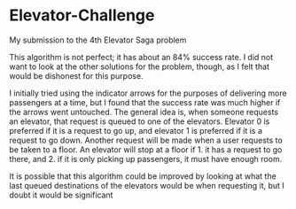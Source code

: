 # Elevator-Challenge
My submission to the 4th Elevator Saga problem

This algorithm is not perfect; it has about an 84% success rate. I did not want to look at the other solutions for the problem, though, as I felt that would be dishonest for this purpose. 

I initially tried using the indicator arrows for the purposes of delivering more passengers at a time, but I found that the success rate was much higher if the arrows went untouched. The general idea is, when someone requests an elevator, that request is queued to one of the elevators. Elevator 0 is preferred if it is a request to go up, and elevator 1 is preferred if it is a request to go down. Another request will be made when a user requests to be taken to a floor. An elevator will stop at a floor if 1. it has a request to go there, and 2. if it is only picking up passengers, it must have enough room. 

It is possible that this algorithm could be improved by looking at what the last queued destinations of the elevators would be when requesting it, but I doubt it would be significant
